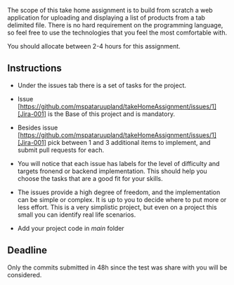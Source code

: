 
The scope of this take home assignment is to build from scratch a web application for uploading and displaying a list of products from a tab delimited file. There is no hard requirement on the programming language, so feel free to use the technologies that you feel the most comfortable with.

You should allocate between 2-4 hours for this assignment.



Instructions
-------------

- Under the issues tab there is a set of tasks for the project. 

- Issue [https://github.com/mspataruupland/takeHomeAssignment/issues/1][Jira-001] is the Base of this project and is mandatory. 

- Besides issue [https://github.com/mspataruupland/takeHomeAssignment/issues/1][Jira-001] pick between 1 and 3 additional items to implement, and submit pull requests for each. 

- You will notice that each issue has labels for the level of difficulty and targets fronend or backend implementation. This should help you choose the tasks that are a good fit for your skills.

- The issues provide a high degree of freedom, and the implementation can be simple or complex. It is up to you to decide where to put more or less effort. This is a very simplistic project, but even on a project this small you can identify real life scenarios.

- Add your project code in _main_ folder



Deadline
-------------
Only the commits submitted in 48h since the test was share with you will be considered.


